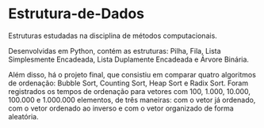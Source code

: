 # Estrutura-de-Dados
Estruturas estudadas na disciplina de métodos computacionais. 

Desenvolvidas em Python, contém as estruturas: Pilha, Fila, Lista Simplesmente Encadeada, Lista Duplamente Encadeada e Árvore Binária.

Além disso, há o projeto final, que consistiu em comparar quatro algoritmos de ordenação: Bubble Sort, Counting Sort, Heap Sort e Radix Sort. Foram registrados os tempos de ordenação para vetores com 100, 1.000, 10.000, 100.000 e 1.000.000 elementos, de três maneiras: com o vetor já ordenado, com o vetor ordenado ao inverso e com o vetor organizado de forma aleatória.
